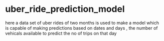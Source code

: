 # uber_ride_prediction_model
here a data set of uber rides of two months is used to make a model which is capable of making predictions based on dates and days , the number of vehicals available to predict the no of trips on that day

